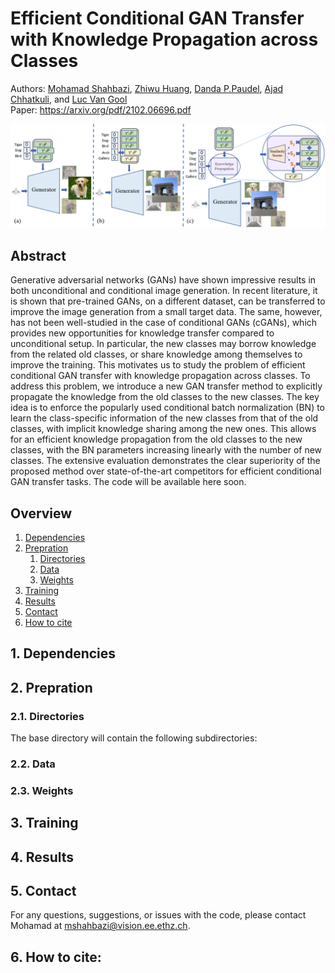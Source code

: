 # Efficient Conditional GAN Transfer with Knowledge Propagation across Classes
Authors: [Mohamad Shahbazi](https://people.ee.ethz.ch/~mshahbazi/), [Zhiwu Huang](https://zhiwu-huang.github.io/), [Danda P.Paudel](https://people.ee.ethz.ch/~paudeld/), [Ajad Chhatkuli](https://scholar.google.ch/citations?hl=en&user=3BHMHU4AAAAJ), and [Luc Van Gool](https://scholar.google.ch/citations?hl=en&user=TwMib_QAAAAJ)
<br> Paper: https://arxiv.org/pdf/2102.06696.pdf

![alt text](images/concept.png)


## Abstract
Generative adversarial networks (GANs) have shown impressive results in both unconditional and conditional image generation. In recent literature, it is shown that pre-trained GANs, on a different dataset, can be transferred to improve the image generation from a small target data. The same, however, has not been well-studied in the case of conditional GANs (cGANs), which provides new opportunities for knowledge transfer compared to unconditional setup. In particular, the new classes may borrow knowledge from the related old classes, or share knowledge among themselves to improve the training. This motivates us to study the problem of efficient conditional GAN transfer with knowledge propagation across classes. To address this problem, we introduce a new GAN transfer method to explicitly propagate the knowledge from the old classes to the new classes. The key idea is to enforce the popularly used conditional batch normalization (BN) to learn the class-specific information of the new classes from that of the old classes, with implicit knowledge sharing among the new ones. This allows for an efficient knowledge propagation from the old classes to the new classes, with the BN parameters increasing linearly with the number of new classes. The extensive evaluation demonstrates the clear superiority of the proposed method over state-of-the-art competitors for efficient conditional GAN transfer tasks. 
The code will be available here soon.

## Overview
<ol>
  <li><a href="https://github.com/mshahbazi72/cGANTransfer/blob/main/README.md#1-dependencies">Dependencies</a></li>
  <li><a href="https://github.com/mshahbazi72/cGANTransfer/blob/main/README.md#2-prepration">Prepration</a>
    <ol>
      <li><a href="https://github.com/mshahbazi72/cGANTransfer/blob/main/README.md#21-directories">Directories</a></li>
      <li><a href="https://github.com/mshahbazi72/cGANTransfer/blob/main/README.md#22-data">Data</a></li>
      <li><a href="https://github.com/mshahbazi72/cGANTransfer/blob/main/README.md#23-weights">Weights</a></li>
    </ol>
  </li>
  <li><a href="https://github.com/mshahbazi72/cGANTransfer/blob/main/README.md#3-training">Training</a></li>
  <li><a href="https://github.com/mshahbazi72/cGANTransfer/blob/main/README.md#4-results">Results</a></li>
  <li><a href="https://github.com/mshahbazi72/cGANTransfer/blob/main/README.md#5-contact">Contact</a></li>
  <li><a href="https://github.com/mshahbazi72/cGANTransfer/blob/main/README.md#6-how-to-cite">How to cite</a></li>
</ol>

## 1. Dependencies


## 2. Prepration
### 2.1. Directories
The base directory will contain the following subdirectories:

### 2.2. Data
### 2.3. Weights

## 3. Training


## 4. Results

## 5. Contact
For any questions, suggestions, or issues with the code, please contact Mohamad at <a>mshahbazi@vision.ee.ethz.ch</a>.

## 6. How to cite:





